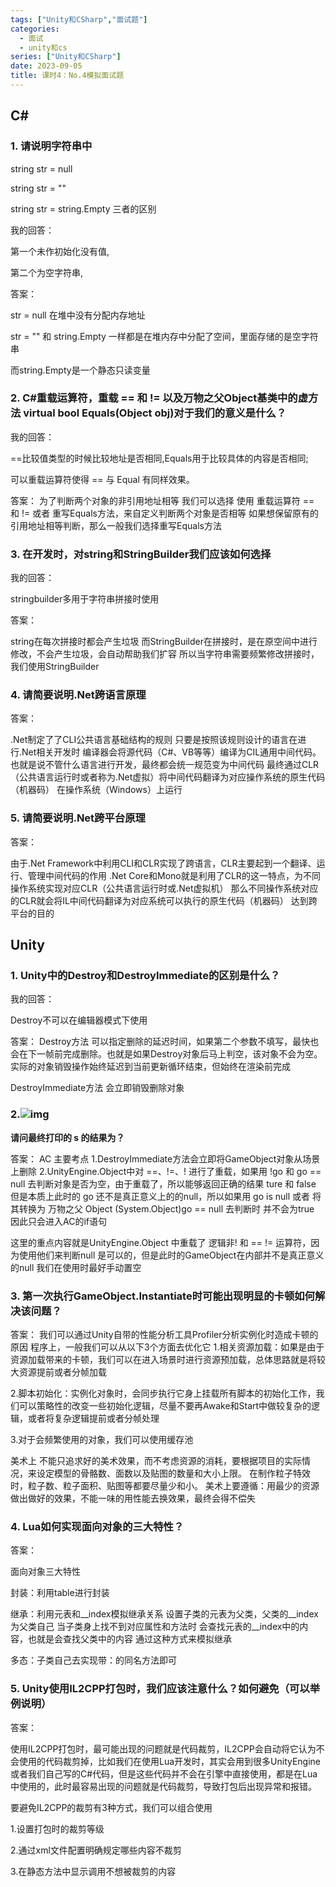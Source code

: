 ```yaml
---
tags: ["Unity和CSharp","面试题"]
categories:
  - 面试
  - unity和cs
series: ["Unity和CSharp"]
date: 2023-09-05
title: 课时4：No.4模拟面试题 
---
```

## **C#**

### 1. 请说明字符串中

  string str = null

  string str = ""
  
  string str = string.Empty 三者的区别

我的回答：

第一个未作初始化没有值,

第二个为空字符串,


答案：

str = null 在堆中没有分配内存地址

str = "" 和 string.Empty 一样都是在堆内存中分配了空间，里面存储的是空字符串

而string.Empty是一个静态只读变量


### 2. C#重载运算符，重载 == 和 != 以及万物之父Object基类中的虚方法 virtual bool Equals(Object obj)对于我们的意义是什么？
  
我的回答：

==比较值类型的时候比较地址是否相同,Equals用于比较具体的内容是否相同;

可以重载运算符使得 == 与 Equal 有同样效果。


答案：
为了判断两个对象的非引用地址相等
我们可以选择 使用 重载运算符 == 和 != 或者
重写Equals方法，来自定义判断两个对象是否相等
如果想保留原有的引用地址相等判断，那么一般我们选择重写Equals方法

### **3. 在开发时，对string和StringBuilder我们应该如何选择**

我的回答：

stringbuilder多用于字符串拼接时使用


答案：

string在每次拼接时都会产生垃圾
而StringBuilder在拼接时，是在原空间中进行修改，不会产生垃圾，会自动帮助我们扩容
所以当字符串需要频繁修改拼接时，我们使用StringBuilder

### **4. 请简要说明.Net跨语言原理**


答案：

.Net制定了了CLI公共语言基础结构的规则
只要是按照该规则设计的语言在进行.Net相关开发时
编译器会将源代码（C#、VB等等）编译为CIL通用中间代码。
也就是说不管什么语言进行开发，最终都会统一规范变为中间代码
最终通过CLR（公共语言运行时或者称为.Net虚拟）将中间代码翻译为对应操作系统的原生代码（机器码）
在操作系统（Windows）上运行

### **5. 请简要说明.Net跨平台原理**


答案：

由于.Net Framework中利用CLI和CLR实现了跨语言，CLR主要起到一个翻译、运行、管理中间代码的作用
.Net Core和Mono就是利用了CLR的这一特点，为不同操作系统实现对应CLR（公共语言运行时或.Net虚拟机）
那么不同操作系统对应的CLR就会将IL中间代码翻译为对应系统可以执行的原生代码（机器码）
达到跨平台的目的


## **Unity**

### **1. Unity中的Destroy和DestroyImmediate的区别是什么？**

我的回答：

Destroy不可以在编辑器模式下使用

答案：
Destroy方法
可以指定删除的延迟时间，如果第二个参数不填写，最快也会在下一帧前完成删除。也就是如果Destroy对象后马上判空，该对象不会为空。
实际的对象销毁操作始终延迟到当前更新循环结束，但始终在渲染前完成

DestroyImmediate方法
会立即销毁删除对象

### **2.**![img](/images/posts/110519f514df265137.png)

**请问最终打印的 s 的结果为？**


答案：
AC
主要考点
1.DestroyImmediate方法会立即将GameObject对象从场景上删除
2.UnityEngine.Object中对 ==、!=、! 进行了重载，如果用  !go 和 go == null 去判断对象是否为空，由于重载了，所以能够返回正确的结果 ture 和 false
但是本质上此时的 go 还不是真正意义上的的null，所以如果用 go is null
或者 将其转换为 万物之父 Object  (System.Object)go == null 去判断时 并不会为true
因此只会进入AC的if语句

这里的重点内容就是UnityEngine.Object 中重载了 逻辑非! 和 == != 运算符，因为使用他们来判断null 是可以的，但是此时的GameObject在内部并不是真正意义的null
我们在使用时最好手动置空

### **3. 第一次执行GameObject.Instantiate时可能出现明显的卡顿如何解决该问题？**


答案：
我们可以通过Unity自带的性能分析工具Profiler分析实例化时造成卡顿的原因
程序上，一般我们可以从以下3个方面去优化它
1.相关资源加载：如果是由于资源加载带来的卡顿，我们可以在进入场景时进行资源预加载，总体思路就是将较大资源提前或者分帧加载

2.脚本初始化：实例化对象时，会同步执行它身上挂载所有脚本的初始化工作，我们可以策略性的改变一些初始化逻辑，尽量不要再Awake和Start中做较复杂的逻辑，或者将复杂逻辑提前或者分帧处理

3.对于会频繁使用的对象，我们可以使用缓存池

美术上
不能只追求好的美术效果，而不考虑资源的消耗，要根据项目的实际情况，来设定模型的骨骼数、面数以及贴图的数量和大小上限。
在制作粒子特效时，粒子数、粒子面积、贴图等都要尽量少和小。
美术上要遵循：用最少的资源做出做好的效果，不能一味的用性能去换效果，最终会得不偿失

### **4. Lua如何实现面向对象的三大特性？**


答案：

面向对象三大特性

封装：利用table进行封装

继承：利用元表和__index模拟继承关系
          设置子类的元表为父类，父类的__index为父类自己
          当子类身上找不到对应属性和方法时
          会查找元表的__index中的内容，也就是会查找父类中的内容
          通过这种方式来模拟继承
          
多态：子类自己去实现带：的同名方法即可


### **5. Unity使用IL2CPP打包时，我们应该注意什么？如何避免（可以举例说明）**


答案：

使用IL2CPP打包时，最可能出现的问题就是代码裁剪，IL2CPP会自动将它认为不会使用的代码裁剪掉，比如我们在使用Lua开发时，其实会用到很多UnityEngine或者我们自己写的C#代码，但是这些代码并不会在引擎中直接使用，都是在Lua中使用的，此时最容易出现的问题就是代码裁剪，导致打包后出现异常和报错。

要避免IL2CPP的裁剪有3种方式，我们可以组合使用

1.设置打包时的裁剪等级

2.通过xml文件配置明确规定哪些内容不裁剪

3.在静态方法中显示调用不想被裁剪的内容



